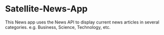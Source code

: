 # Satellite-News-App
This News app uses the News API to display current news articles in several categories. e.g. Business, Science, Technology, etc.

